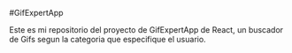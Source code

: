 #GifExpertApp

Este es mi repositorio del proyecto de GifExpertApp de React, un buscador de Gifs segun la categoria que especifique el usuario.